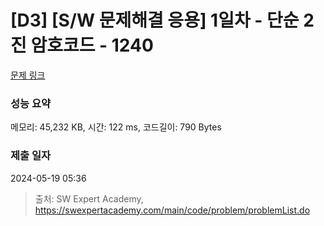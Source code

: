 # [D3] [S/W 문제해결 응용] 1일차 - 단순 2진 암호코드 - 1240 

[문제 링크](https://swexpertacademy.com/main/code/problem/problemDetail.do?contestProbId=AV15FZuqAL4CFAYD) 

### 성능 요약

메모리: 45,232 KB, 시간: 122 ms, 코드길이: 790 Bytes

### 제출 일자

2024-05-19 05:36



> 출처: SW Expert Academy, https://swexpertacademy.com/main/code/problem/problemList.do